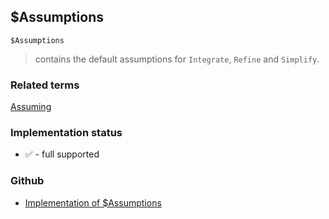 ## $Assumptions

```
$Assumptions
```

> contains the default assumptions for `Integrate`, `Refine` and `Simplify`.
   

### Related terms 
[Assuming](Assuming.md) 







### Implementation status

* &#x2705; - full supported

### Github

* [Implementation of $Assumptions](https://github.com/axkr/symja_android_library/blob/master/symja_android_library/matheclipse-core/src/main/java/org/matheclipse/core/builtin/ConstantDefinitions.java#L154) 

